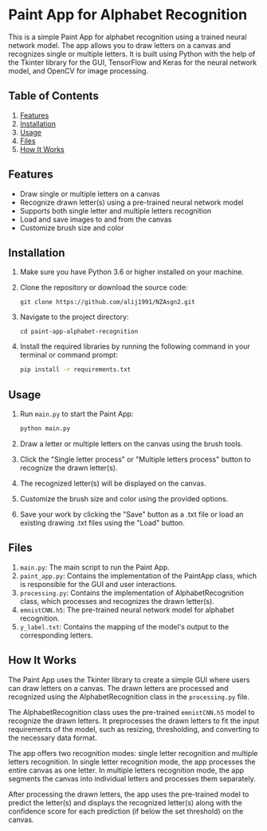 # Paint App for Alphabet Recognition

This is a simple Paint App for alphabet recognition using a trained neural network model. The app allows you to draw letters on a canvas and recognizes single or multiple letters. It is built using Python with the help of the Tkinter library for the GUI, TensorFlow and Keras for the neural network model, and OpenCV for image processing.

## Table of Contents

1. [Features](#features)
2. [Installation](#installation)
3. [Usage](#usage)
4. [Files](#files)
5. [How It Works](#how-it-works)

## Features

- Draw single or multiple letters on a canvas
- Recognize drawn letter(s) using a pre-trained neural network model
- Supports both single letter and multiple letters recognition
- Load and save images to and from the canvas
- Customize brush size and color

## Installation

1. Make sure you have Python 3.6 or higher installed on your machine.

2. Clone the repository or download the source code:

    ```
    git clone https://github.com/alij1991/NZAsgn2.git
    ```

3. Navigate to the project directory:

    ```
    cd paint-app-alphabet-recognition
    ```

4. Install the required libraries by running the following command in your terminal or command prompt:

    ```bash
    pip install -r requirements.txt
    ```

## Usage

1. Run `main.py` to start the Paint App:

    ```bash
    python main.py
    ```

2. Draw a letter or multiple letters on the canvas using the brush tools.

3. Click the "Single letter process" or "Multiple letters process" button to recognize the drawn letter(s).

4. The recognized letter(s) will be displayed on the canvas.

5. Customize the brush size and color using the provided options.

6. Save your work by clicking the "Save" button as a .txt file or load an existing drawing .txt files using the "Load" button.


## Files

1. `main.py`: The main script to run the Paint App.
2. `paint_app.py`: Contains the implementation of the PaintApp class, which is responsible for the GUI and user interactions.
3. `processing.py`: Contains the implementation of AlphabetRecognition class, which processes and recognizes the drawn letter(s).
4. `emnistCNN.h5`: The pre-trained neural network model for alphabet recognition.
5. `y_label.txt`: Contains the mapping of the model's output to the corresponding letters.

## How It Works

The Paint App uses the Tkinter library to create a simple GUI where users can draw letters on a canvas. The drawn letters are processed and recognized using the AlphabetRecognition class in the `processing.py` file.

The AlphabetRecognition class uses the pre-trained `emnistCNN.h5` model to recognize the drawn letters. It preprocesses the drawn letters to fit the input requirements of the model, such as resizing, thresholding, and converting to the necessary data format.

The app offers two recognition modes: single letter recognition and multiple letters recognition. In single letter recognition mode, the app processes the entire canvas as one letter. In multiple letters recognition mode, the app segments the canvas into individual letters and processes them separately.

After processing the drawn letters, the app uses the pre-trained model to predict the letter(s) and displays the recognized letter(s) along with the confidence score for each prediction (if below the set threshold) on the canvas.
